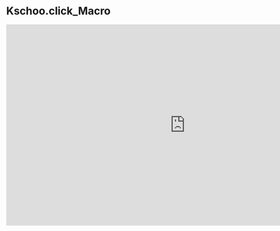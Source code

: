# Kschoo.click_Macro

<iframe width="956" height="538" src="https://www.youtube.com/embed/Q0hqv2sIvTw" frameborder="0" allow="accelerometer; autoplay; encrypted-media; gyroscope; picture-in-picture" allowfullscreen></iframe>
